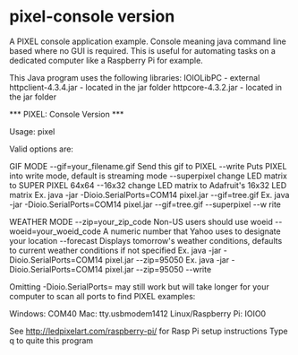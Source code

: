 pixel-console version
=====================

A PIXEL console application example. Console meaning java command line based where no GUI is required. 
This is useful for automating tasks on a dedicated computer like a Raspberry Pi for example. 

This Java program uses the following libraries:
IOIOLibPC - external
httpclient-4.3.4.jar - located in the jar folder
httpcore-4.3.2.jar - located in the jar folder

*** PIXEL: Console Version ***

Usage:
pixel <options>

Valid options are:

GIF MODE
--gif=your_filename.gif  Send this gif to PIXEL
--write  Puts PIXEL into write mode, default is streaming mode
--superpixel  change LED matrix to SUPER PIXEL 64x64
--16x32  change LED matrix to Adafruit's 16x32 LED matrix
Ex. java -jar -Dioio.SerialPorts=COM14 pixel.jar --gif=tree.gif
Ex. java -jar -Dioio.SerialPorts=COM14 pixel.jar --gif=tree.gif --superpixel --w
rite


WEATHER MODE
--zip=your_zip_code Non-US users should use woeid
--woeid=your_woeid_code A numeric number that Yahoo uses
 to designate your location
--forecast Displays tomorrow's weather conditions, defaults
to current weather conditions if not specified
Ex. java -jar -Dioio.SerialPorts=COM14 pixel.jar --zip=95050
Ex. java -jar -Dioio.SerialPorts=COM14 pixel.jar --zip=95050 --write


Omitting -Dioio.SerialPorts=<Port of PIXEL> may still work
but will take longer for your computer to scan all ports to find PIXEL
<Port of PIXEL> examples:

Windows: COM40
Mac: tty.usbmodem1412
Linux/Raspberry Pi: IOIO0


See http://ledpixelart.com/raspberry-pi/ for Rasp Pi setup instructions
Type q to quite this program
